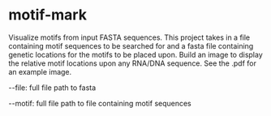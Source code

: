 # motif-mark
Visualize motifs from input FASTA sequences.
This project takes in a file containing motif sequences to be searched for and a fasta file containing genetic locations for the motifs to be placed upon. Build an image to display the relative motif locations upon any RNA/DNA sequence. See the .pdf for an example image.

--file: full file path to fasta

--motif: full file path to file containing motif sequences
